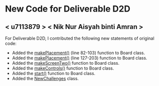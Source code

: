 # New Code for Deliverable D2D

## < u7113879 > < Nik Nur Aisyah binti Amran >

For Deliverable D2D, I contributed the following new statements of original code:

- Added the [makePlacement()](https://gitlab.cecs.anu.edu.au/u7113879/comp1110-ass2-wed13m/-/blob/master/src/comp1110/ass2/gui/Board.java#L82-103) (line 82-103) function to Board class.
- Added the [makePlacement()](https://gitlab.cecs.anu.edu.au/u7113879/comp1110-ass2-wed13m/-/blob/master/src/comp1110/ass2/gui/Board.java#L127-203) (line 127-203) function to Board class.
- Added the [makeScreenTwo()](https://gitlab.cecs.anu.edu.au/u7113879/comp1110-ass2-wed13m/-/blob/master/src/comp1110/ass2/gui/Board.java#L409-453) function to Board class.
- Added the [makeControls()](https://gitlab.cecs.anu.edu.au/u7113879/comp1110-ass2-wed13m/-/blob/master/src/comp1110/ass2/gui/Board.java#L456-493) function to Board class.
- Added the [start()](https://gitlab.cecs.anu.edu.au/u7113879/comp1110-ass2-wed13m/-/blob/master/src/comp1110/ass2/gui/Board.java#L497-515) function to Board class.
- Added the [NewChallenges](https://gitlab.cecs.anu.edu.au/u7113879/comp1110-ass2-wed13m/-/blob/master/src/comp1110/ass2/NewChallenges.java) class.